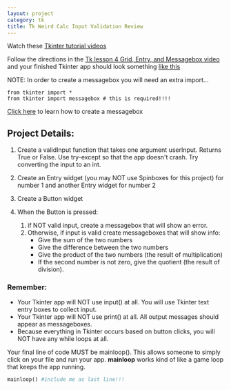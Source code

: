 ```yaml
---
layout: project
category: tk
title: Tk Weird Calc Input Validation Review
---
```


Watch these [Tkinter tutorial videos](https://drive.google.com/open?id=1gb9k1pepJA0bC8QmTcXv03PY7UyIBypb)

Follow the directions in the [Tk lesson 4 Grid, Entry, and Messagebox video](https://drive.google.com/file/d/18mbOExKqetH_uKfzx0EoMf6QpucpWVGk/view?usp=sharing) and your finished Tkinter app should look something [like this](https://drive.google.com/file/d/1E0xU9b5N5_I6BCC73QEDc8hZNQA_W_WT/view)

NOTE: In order to create a messagebox you will need an extra import…
```
from tkinter import *
from tkinter import messagebox # this is required!!!!
```

[Click here](https://www.javatpoint.com/python-tkinter-messagebox) to learn how to create a messagebox

## Project Details:

1. Create a validInput function that takes one argument userInput. Returns True or False. Use try-except so that the app doesn't crash. Try converting the input to an int.

2. Create an Entry widget (you may NOT use Spinboxes for this project) for number 1 and another Entry widget for number 2
3. Create a Button widget
4. When the Button is pressed:
   1. if NOT valid input, create a messagebox that will show an error.
   1. Otherwise, if input is valid create messageboxes that will show info:
      - Give the sum of the two numbers
      - Give the difference between the two numbers
      - Give the product of the two numbers (the result of multiplication)
      - If the second number is not zero, give the quotient (the result of division).


### Remember:
  - Your Tkinter app will NOT use input() at all. You will use Tkinter text entry boxes to collect input.
  - Your Tkinter app will NOT use print() at all. All output messages should appear as messageboxes.
  - Because everything in Tkinter occurs based on button clicks, you will NOT have any while loops at all.


Your final line of code MUST be mainloop(). This allows someone to simply click on your file and run your app. **mainloop** works kind of like a game loop that keeps the app running.
```python
mainloop() #include me as last line!!!
```

